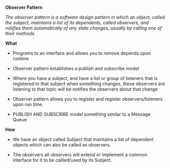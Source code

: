 **Observer Pattern**

*The observer pattern is a software design pattern in which an object, called the subject, maintains a list of its dependents, 
called observers, and notifies them automatically of any state changes, usually by calling one of their methods.*

**What**

 * Programs to an interface and allows you to remove depends upon runtime

 * Observer pattern establishes a publish and subscribe
model

 * Where you have a subject, and have a list
or group of listeners that is registered to that subject
when something changes, these observers are listening 
to that topic will be notifies the observers 
about that change

 * Observer pattern allows you to register
and register observers/listeners upon run time.

 * PUBLISH AND SUBSCRIBE model something similar to 
a Message Queue

**How**

 * We have an object called Subject that maintains a 
   list of dependent objects which can also be called as observers.

 * The observers all observers will extend or implement a common interface for it to be callled/used
by its Subject.

